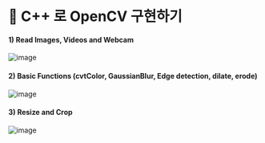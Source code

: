 # 📸 C++ 로 OpenCV 구현하기
#### 1) Read Images, Videos and Webcam
![image](https://github.com/gani0325/OpenCVCourse/assets/76983526/42834936-c04c-498d-a701-b8df8b53721e)
#### 2) Basic Functions (cvtColor, GaussianBlur, Edge detection, dilate, erode)
![image](https://github.com/gani0325/OpenCVCourse/assets/76983526/15699565-fd65-49c7-96fd-1b20e8434e6d)
#### 3) Resize and Crop
![image](https://github.com/gani0325/OpenCVCourse/assets/76983526/41b62d60-6bbf-43f3-966c-5f9cd674f246)

